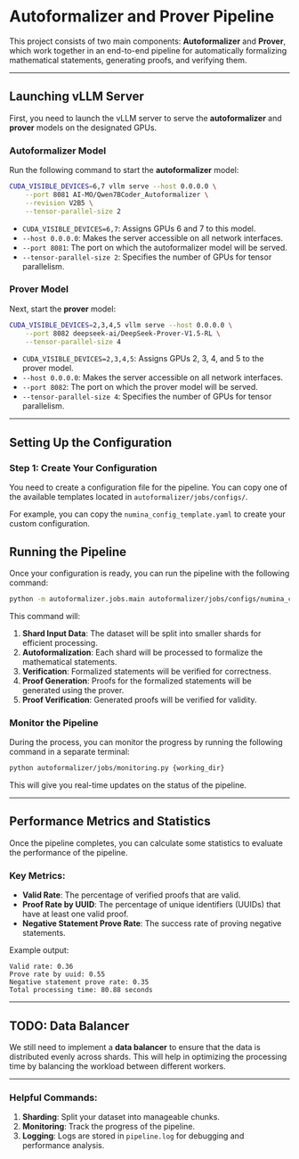 # Autoformalizer and Prover Pipeline

This project consists of two main components: **Autoformalizer** and **Prover**, which work together in an end-to-end pipeline for automatically formalizing mathematical statements, generating proofs, and verifying them.

---

## Launching vLLM Server

First, you need to launch the vLLM server to serve the **autoformalizer** and **prover** models on the designated GPUs.

### Autoformalizer Model

Run the following command to start the **autoformalizer** model:

```bash
CUDA_VISIBLE_DEVICES=6,7 vllm serve --host 0.0.0.0 \
    --port 8081 AI-MO/Qwen7BCoder_Autoformalizer \
    --revision V2B5 \
    --tensor-parallel-size 2
```

- `CUDA_VISIBLE_DEVICES=6,7`: Assigns GPUs 6 and 7 to this model.
- `--host 0.0.0.0`: Makes the server accessible on all network interfaces.
- `--port 8081`: The port on which the autoformalizer model will be served.
- `--tensor-parallel-size 2`: Specifies the number of GPUs for tensor parallelism.

### Prover Model

Next, start the **prover** model:

```bash
CUDA_VISIBLE_DEVICES=2,3,4,5 vllm serve --host 0.0.0.0 \
    --port 8082 deepseek-ai/DeepSeek-Prover-V1.5-RL \
    --tensor-parallel-size 4
```

- `CUDA_VISIBLE_DEVICES=2,3,4,5`: Assigns GPUs 2, 3, 4, and 5 to the prover model.
- `--host 0.0.0.0`: Makes the server accessible on all network interfaces.
- `--port 8082`: The port on which the prover model will be served.
- `--tensor-parallel-size 4`: Specifies the number of GPUs for tensor parallelism.

---

## Setting Up the Configuration

### Step 1: Create Your Configuration

You need to create a configuration file for the pipeline. You can copy one of the available templates located in `autoformalizer/jobs/configs/`.

For example, you can copy the `numina_config_template.yaml` to create your custom configuration.

## Running the Pipeline

Once your configuration is ready, you can run the pipeline with the following command:

```bash
python -m autoformalizer.jobs.main autoformalizer/jobs/configs/numina_config_template.yaml
```

This command will:

1. **Shard Input Data**: The dataset will be split into smaller shards for efficient processing.
2. **Autoformalization**: Each shard will be processed to formalize the mathematical statements.
3. **Verification**: Formalized statements will be verified for correctness.
4. **Proof Generation**: Proofs for the formalized statements will be generated using the prover.
5. **Proof Verification**: Generated proofs will be verified for validity.

### Monitor the Pipeline

During the process, you can monitor the progress by running the following command in a separate terminal:

```bash
python autoformalizer/jobs/monitoring.py {working_dir}
```

This will give you real-time updates on the status of the pipeline.

---

## Performance Metrics and Statistics

Once the pipeline completes, you can calculate some statistics to evaluate the performance of the pipeline.

### Key Metrics:

- **Valid Rate**: The percentage of verified proofs that are valid.
- **Proof Rate by UUID**: The percentage of unique identifiers (UUIDs) that have at least one valid proof.
- **Negative Statement Prove Rate**: The success rate of proving negative statements.

Example output:

```
Valid rate: 0.36
Prove rate by uuid: 0.55
Negative statement prove rate: 0.35
Total processing time: 80.88 seconds
```

---

## TODO: Data Balancer

We still need to implement a **data balancer** to ensure that the data is distributed evenly across shards. This will help in optimizing the processing time by balancing the workload between different workers.

--- 

### Helpful Commands:

1. **Sharding**: Split your dataset into manageable chunks.
2. **Monitoring**: Track the progress of the pipeline.
3. **Logging**: Logs are stored in `pipeline.log` for debugging and performance analysis.

